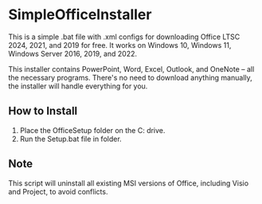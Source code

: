 # SimpleOfficeInstaller
This is a simple .bat file with .xml configs for downloading Office LTSC 2024, 2021, and 2019 for free. 
It works on Windows 10, Windows 11, Windows Server 2016, 2019, and 2022.

This installer contains PowerPoint, Word, Excel, Outlook, and OneNote – all the necessary programs. There's no need to download anything manually, the installer will handle everything for you.

## How to Install
1. Place the OfficeSetup folder on the C: drive.
2. Run the Setup.bat file in folder.

## Note
This script will uninstall all existing MSI versions of Office, including Visio and Project, to avoid conflicts.
